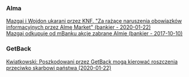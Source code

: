 ### Alma  

[Mazgaj i Wojdon ukarani przez KNF. "Za rażące naruszenia obowiązków informacyjnych przez Almę Market" (bankier - 2020-01-22)](https://www.bankier.pl/wiadomosc/KNF-nalozyla-kary-pieniezne-na-bylych-czlonkow-zarzadu-Alma-Market-7808143.html)  
[Mazgaj odkupuje od mBanku akcje zabrane Almie (bankier - 2017-10-10)](https://www.bankier.pl/wiadomosc/Mazgaj-odkupuje-od-mBanku-akcje-zabrane-Almie-7548433.html)  

### GetBack  

[Kwiatkowski: Poszkodowani przez GetBack mogą kierować roszczenia przeciwko skarbowi państwa (2020-01-22)](https://www.bankier.pl/wiadomosc/Kwiatkowski-Poszkodowani-przez-GetBack-moga-kierowac-roszczenia-przeciwko-skarbowi-panstwa-7807837.html])  
